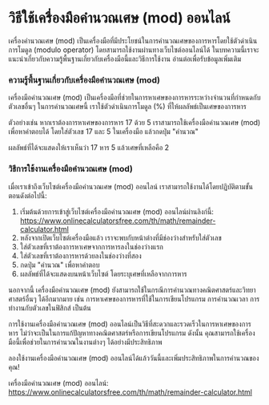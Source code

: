 วิธีใช้เครื่องมือคำนวณเศษ (mod) ออนไลน์
=======================================

เครื่องคำนวณเศษ (mod) เป็นเครื่องมือที่มีประโยชน์ในการคำนวณเศษของการหารโดยใช้ตัวดำเนินการโมดูล (modulo operator) โดยสามารถใช้งานผ่านทางเว็บไซต์ออนไลน์ได้ ในบทความนี้เราจะแนะนำเกี่ยวกับความรู้พื้นฐานเกี่ยวกับเครื่องมือนี้และวิธีการใช้งาน อ่านต่อเพื่อรับข้อมูลเพิ่มเติม

### ความรู้พื้นฐานเกี่ยวกับเครื่องมือคำนวณเศษ (mod)

เครื่องมือคำนวณเศษ (mod) เป็นเครื่องมือที่ช่วยในการหาเศษของการหารระหว่างจำนวนที่กำหนดกับตัวเลขอื่นๆ ในการคำนวณเศษนี้ เราใช้ตัวดำเนินการโมดูล (%) ที่ให้ผลลัพธ์เป็นเศษของการหาร

ตัวอย่างเช่น หากเราต้องการหาเศษของการหาร 17 ด้วย 5 เราสามารถใช้เครื่องมือคำนวณเศษ (mod) เพื่อหาคำตอบได้ โดยใส่ตัวเลข 17 และ 5 ในเครื่องมือ แล้วกดปุ่ม "คำนวณ"

ผลลัพธ์ที่ได้จะแสดงให้เราเห็นว่า 17 หาร 5 แล้วเศษที่เหลือคือ 2

### วิธีการใช้งานเครื่องมือคำนวณเศษ (mod)

เมื่อเราเข้าถึงเว็บไซต์เครื่องมือคำนวณเศษ (mod) ออนไลน์ เราสามารถใช้งานได้โดยปฏิบัติตามขั้นตอนดังต่อไปนี้:

1. เริ่มต้นด้วยการเข้าสู่เว็บไซต์เครื่องมือคำนวณเศษ (mod) ออนไลน์ผ่านลิงก์นี้: <https://www.onlinecalculatorsfree.com/th/math/remainder-calculator.html>
2. หลังจากเปิดเว็บไซต์เครื่องมือแล้ว เราจะพบกับหน้าต่างที่มีช่องว่างสำหรับใส่ตัวเลข
3. ใส่ตัวเลขที่เราต้องการหาเศษจากการหารลงในช่องว่างแรก
4. ใส่ตัวเลขที่เราต้องการหารด้วยลงในช่องว่างที่สอง
5. กดปุ่ม "คำนวณ" เพื่อหาคำตอบ
6. ผลลัพธ์ที่ได้จะแสดงบนหน้าเว็บไซต์ โดยระบุเศษที่เหลือจากการหาร

นอกจากนี้ เครื่องมือคำนวณเศษ (mod) ยังสามารถใช้ในกรณีการคำนวณทางคณิตศาสตร์และวิทยาศาสตร์อื่นๆ ได้อีกมากมาย เช่น การหาเศษของการหารที่ใช้ในการเขียนโปรแกรม การคำนวณเวลา การทำงานกับตัวเลขในฟิสิกส์ เป็นต้น

การใช้งานเครื่องมือคำนวณเศษ (mod) ออนไลน์เป็นวิธีที่สะดวกและรวดเร็วในการหาเศษของการหาร ไม่ว่าจะเป็นในการแก้ปัญหาทางคณิตศาสตร์หรือการเขียนโปรแกรม ดังนั้น คุณสามารถใช้เครื่องมือนี้เพื่อช่วยในการคำนวณในงานต่างๆ ได้อย่างมีประสิทธิภาพ

ลองใช้งานเครื่องมือคำนวณเศษ (mod) ออนไลน์ได้แล้ววันนี้และเพิ่มประสิทธิภาพในการคำนวณของคุณ!

เครื่องมือคำนวณเศษ (mod) ออนไลน์: <https://www.onlinecalculatorsfree.com/th/math/remainder-calculator.html>